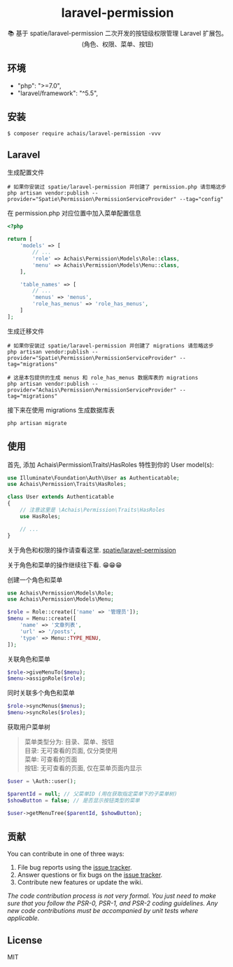 <h1 align="center"> laravel-permission </h1>

<p align="center"> 📚 基于 spatie/laravel-permission 二次开发的按钮级权限管理 Laravel 扩展包。(角色、权限、菜单、按钮) </p>

## 环境
- "php": ">=7.0",
- "laravel/framework": "^5.5",

## 安装

```shell
$ composer require achais/laravel-permission -vvv
```

## Laravel
生成配置文件
```shell
# 如果你安装过 spatie/laravel-permission 并创建了 permission.php 请忽略这步
php artisan vendor:publish --provider="Spatie\Permission\PermissionServiceProvider" --tag="config"
```

在 permission.php 对应位置中加入菜单配置信息

```php
<?php

return [
    'models' => [
        // ...
        'role' => Achais\Permission\Models\Role::class,
        'menu' => Achais\Permission\Models\Menu::class,
    ],

    'table_names' => [
        // ...
        'menus' => 'menus',
        'role_has_menus' => 'role_has_menus',
    ]
];
```

生成迁移文件 
```shell
# 如果你安装过 spatie/laravel-permission 并创建了 migrations 请忽略这步
php artisan vendor:publish --provider="Spatie\Permission\PermissionServiceProvider" --tag="migrations"

# 这是本包提供的生成 menus 和 role_has_menus 数据库表的 migrations
php artisan vendor:publish --provider="Achais\Permission\PermissionServiceProvider" --tag="migrations"
```

接下来在使用 migrations 生成数据库表
```shell
php artisan migrate
```

## 使用

首先, 添加 Achais\Permission\Traits\HasRoles 特性到你的 User model(s):

```php
use Illuminate\Foundation\Auth\User as Authenticatable;
use Achais\Permission\Traits\HasRoles;

class User extends Authenticatable
{
    // 注意这里是 \Achais\Permission\Traits\HasRoles
    use HasRoles;

    // ...
}
```

关于角色和权限的操作请查看这里. [spatie/laravel-permission](https://github.com/spatie/laravel-permission)

关于角色和菜单的操作继续往下看. 😁😁😁

创建一个角色和菜单
```php
use Achais\Permission\Models\Role;
use Achais\Permission\Models\Menu;

$role = Role::create(['name' => '管理员']);
$menu = Menu::create([
    'name' => '文章列表',
    'url' => '/posts',
    'type' => Menu::TYPE_MENU,
]);
```

关联角色和菜单
```php
$role->giveMenuTo($menu);
$menu->assignRole($role);
```

同时关联多个角色和菜单
```php
$role->syncMenus($menus);
$menu->syncRoles($roles);
```

获取用户菜单树

> 菜单类型分为: 目录、菜单、按钮  
> 目录: 无可查看的页面, 仅分类使用  
> 菜单: 可查看的页面  
> 按钮: 无可查看的页面, 仅在菜单页面内显示

```php
$user = \Auth::user();

$parentId = null; // 父菜单ID (用在获取指定菜单下的子菜单树)
$showButton = false; // 是否显示按钮类型的菜单

$user->getMenuTree($parentId, $showButton);
```

## 贡献

You can contribute in one of three ways:

1. File bug reports using the [issue tracker](https://github.com/achais/laravel-admin-permission/issues).
2. Answer questions or fix bugs on the [issue tracker](https://github.com/achais/laravel-admin-permission/issues).
3. Contribute new features or update the wiki.

_The code contribution process is not very formal. You just need to make sure that you follow the PSR-0, PSR-1, and PSR-2 coding guidelines. Any new code contributions must be accompanied by unit tests where applicable._

## License

MIT
